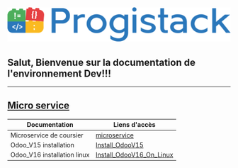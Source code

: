 ![progistack](./progistack.png)
-------------------------------------------------------------------------------------
Salut, Bienvenue sur la documentation de l'environnement Dev!!!
-------------------------------------------------------------------------------------

-----
[Micro service](/Master/Microservice/Coursier.md)
-----


|Documentation | Liens d'accès |
---------------|---------------|
|Microservice de coursier|[microservice](/Master/Microservice/Coursier.md)|
|Odoo_V15 installation|[Install_OdooV15](/Master/Odoo/Odoo-V15/Installation.md)|
|Odoo_V16 installation linux |[Install_OdooV16_On_Linux](/Master/Odoo/Odoo-V16/Installations/linux.md)|
